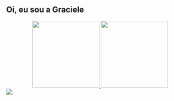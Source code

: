 ## Oi, eu sou a Graciele
<div align="center">
  <a href="https://github.com/gracielerodrigues">
  <img height="180em" src="https://github-readme-stats.vercel.app/api?username=gracielerodrigues&show_icons=true&theme=onedark&include_all_commits=true&count_private=true"/>
  <img height="180em" src="https://github-readme-stats.vercel.app/api/top-langs/?username=gracielerodrigues&layout=compact&langs_count=7&theme=onedark"/>
</div>

<div>
 <a href="https://www.linkedin.com/in/graciele-rodrigues-klein-5b0a9621b/"_blank"><img src="https://img.shields.io/badge/LinkedIn-0077B5?style=for-the-badge&logo=linkedin&logoColor=white"></a>
 
</div>

